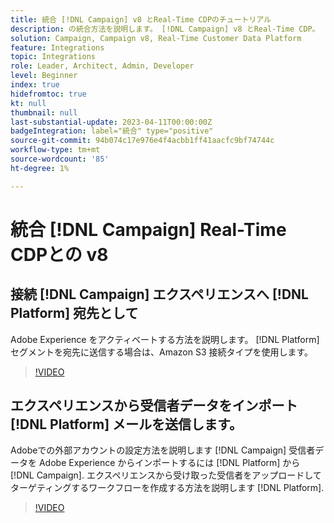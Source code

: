 ```yaml
---
title: 統合 [!DNL Campaign] v8 とReal-Time CDPのチュートリアル
description: の統合方法を説明します。 [!DNL Campaign] v8 とReal-Time CDP。
solution: Campaign, Campaign v8, Real-Time Customer Data Platform
feature: Integrations
topic: Integrations
role: Leader, Architect, Admin, Developer
level: Beginner
index: true
hidefromtoc: true
kt: null
thumbnail: null
last-substantial-update: 2023-04-11T00:00:00Z
badgeIntegration: label="統合" type="positive"
source-git-commit: 94b074c17e976e4f4acbb1ff41aacfc9bf74744c
workflow-type: tm+mt
source-wordcount: '85'
ht-degree: 1%

---
```



# 統合 [!DNL Campaign] Real-Time CDPとの v8

## 接続 [!DNL Campaign] エクスペリエンスへ [!DNL Platform] 宛先として

Adobe Experience をアクティベートする方法を説明します。 [!DNL Platform] セグメントを宛先に送信する場合は、Amazon S3 接続タイプを使用します。

>[!VIDEO](https://video.tv.adobe.com/v/336902?quality=12&learn=on)

## エクスペリエンスから受信者データをインポート [!DNL Platform] メールを送信します。

Adobeでの外部アカウントの設定方法を説明します [!DNL Campaign] 受信者データを Adobe Experience からインポートするには [!DNL Platform] から [!DNL Campaign]. エクスペリエンスから受け取った受信者をアップロードしてターゲティングするワークフローを作成する方法を説明します [!DNL Platform].

>[!VIDEO](https://video.tv.adobe.com/v/336641?quality=12&learn=on)
